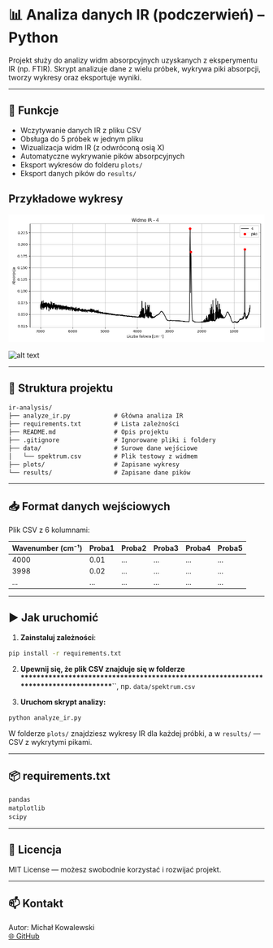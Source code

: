 # 📊 Analiza danych IR (podczerwień) – Python

Projekt służy do analizy widm absorpcyjnych uzyskanych z eksperymentu IR (np. FTIR). Skrypt analizuje dane z wielu próbek, wykrywa piki absorpcji, tworzy wykresy oraz eksportuje wyniki.

---

## 🚀 Funkcje

- Wczytywanie danych IR z pliku CSV
- Obsługa do 5 próbek w jednym pliku
- Wizualizacja widm IR (z odwróconą osią X)
- Automatyczne wykrywanie pików absorpcyjnych
- Eksport wykresów do folderu `plots/`
- Eksport danych pików do `results/`

## Przykładowe wykresy

![alt text](widmo_4.png)

![alt text](widmo_122.png)

---

## 📁 Struktura projektu

```
ir-analysis/
├── analyze_ir.py            # Główna analiza IR
├── requirements.txt         # Lista zależności
├── README.md                # Opis projektu
├── .gitignore               # Ignorowane pliki i foldery
├── data/                    # Surowe dane wejściowe
│   └── spektrum.csv         # Plik testowy z widmem
├── plots/                   # Zapisane wykresy
└── results/                 # Zapisane dane pików
```

---

## 📥 Format danych wejściowych

Plik CSV z 6 kolumnami:

| Wavenumber (cm⁻¹) | Proba1 | Proba2 | Proba3 | Proba4 | Proba5 |
| ----------------- | ------ | ------ | ------ | ------ | ------ |
| 4000              | 0.01   | ...    | ...    | ...    | ...    |
| 3998              | 0.02   | ...    | ...    | ...    | ...    |
| ...               | ...    | ...    | ...    | ...    | ...    |

---

## ▶️ Jak uruchomić

1. **Zainstaluj zależności**:

```bash
pip install -r requirements.txt
```

2. **Upewnij się, że plik CSV znajduje się w folderze \*\*\*\*\*\*\*\*\*\*\*\*\*\*\*\*\*\*\*\*\*\*\*\*\*\*\*\*\*\*\*\*\*\*\*\*\*\*\*\*\*\*\*\*\*\*\*\*\*\*\*\*\*\*\*\*\*\*\*\*\*\*\*\*\*\*\*\*\*\*\*\*\*\*\*\*\*\*\*\*\*\*\*\***``, np. `data/spektrum.csv`

3. **Uruchom skrypt analizy:**

```bash
python analyze_ir.py
```

W folderze `plots/` znajdziesz wykresy IR dla każdej próbki, a w `results/` — CSV z wykrytymi pikami.

---

## 📦 requirements.txt

```txt
pandas
matplotlib
scipy
```

---

## 📜 Licencja

MIT License — możesz swobodnie korzystać i rozwijać projekt.

---

## 📫 Kontakt

Autor: Michał Kowalewski\
[🌐 ](https://github.com/run4theh111z-stack)[GitHub](https://github.com/run4theh111z-stack)

